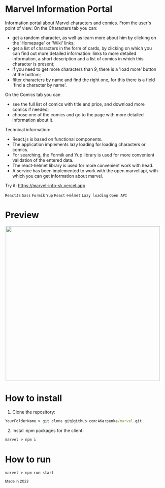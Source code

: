 # Marvel Information Portal
Information portal about Marvel characters and comics. 
From the user's point of view:
On the Characters tab you can:
- get a random character, as well as learn more about him by clicking on the 'Homepage' or 'Wiki' links;
- get a list of characters in the form of cards, by clicking on which you can find out more detailed information: links to more detailed information, a short description and a list of comics in which this character is present;
- if you need to get more characters than 9, there is a 'load more' button at the bottom;
- filter characters by name and find the right one, for this there is a field 'find a character by name'.

On the Comics tab you can:
- see the full list of comics with title and price, and download more comics if needed;
- choose one of the comics and go to the page with more detailed information about it.

Technical information:
- React.js is based on functional components.
- The application implements lazy loading for loading characters or comics.
- For searching, the Formik and Yup library is used for more convenient validation of the entered data. 
- The react-helmet library is used for more convenient work with head.
- A service has been implemented to work with the open marvel api, with which you can get information about marvel.

Try it: https://marvel-info-sk.vercel.app

`ReactJS`  `Sass`  `Formik`  `Yup`  `React-Helmet`  `Lazy loading`  `Open API`  

# Preview 
<p align="center">
  <img src="client/public/ToDoApp.gif" width="500"/>
</p>

# How to install 
1. Clone the repository:
```cmd
YourFolderName > git clone git@github.com:AKarpenka/marvel.git
```

2. Install npm packages for the client:
```cmd
marvel > npm i
```

# How to run 
```cmd
marvel > npm run start
```

<sub>Made in 2023</sub>
